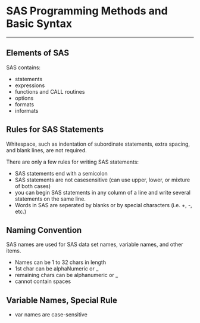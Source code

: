 # SAS Programming Methods and Basic Syntax
***
## Elements of SAS
SAS contains:
- statements  
- expressions
- functions and CALL routines
- options  
- formats  
- informats  

## Rules for SAS Statements
Whitespace, such as indentation of subordinate statements, extra spacing, and blank lines, are not required. 

There are only a few rules for writing SAS statements: 
- SAS statements end with a semicolon
- SAS statements are not casesensitive (can use upper, lower, or mixture of both cases)
- you can begin SAS statements in any column of a line and write several statements on the same line.
- Words in SAS are seperated by blanks or by special characters (i.e. +, -, etc.)

## Naming Convention
SAS names are used for SAS data set names, variable names, and other items. 
- Names can be 1 to 32 chars in length
- 1st char can be alphaNumeric or _
- remaining chars can be alphanumeric or _
- cannot contain spaces

## Variable Names, Special Rule
- var names are case-sensitive

